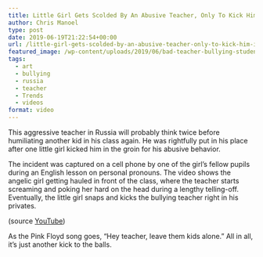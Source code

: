 ```yaml
---
title: Little Girl Gets Scolded By An Abusive Teacher, Only To Kick Him In The Crotch
author: Chris Manoel
type: post
date: 2019-06-19T21:22:54+00:00
url: /little-girl-gets-scolded-by-an-abusive-teacher-only-to-kick-him-in-the-crotch/
featured_image: /wp-content/uploads/2019/06/bad-teacher-bullying-student-370x208.jpg
tags:
  - art
  - bullying
  - russia
  - teacher
  - Trends
  - videos
format: video
---
```

This aggressive teacher in Russia will probably think twice before humiliating another kid in his class again. He was rightfully put in his place after one little girl kicked him in the groin for his abusive behavior.


  The incident was captured on a cell phone by one of the girl&#8217;s fellow pupils during an English lesson on personal pronouns. The video shows the angelic girl getting hauled in front of the class, where the teacher starts screaming and poking her hard on the head during a lengthy telling-off. Eventually, the little girl snaps and kicks the bullying teacher right in his privates.


(source [YouTube](https://web.archive.org/web/20150110113132/https://www.youtube.com/watch?v=Dw1nUlHZHpY))


  As the Pink Floyd song goes, &#8220;Hey teacher, leave them kids alone.&#8221; All in all, it&#8217;s just another kick to the balls.

